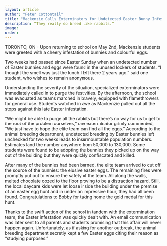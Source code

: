 ```yaml
---
layout: article
author: "Peter Cottontail"
title: "Mackenzie Calls Exterminators for Undetected Easter Bunny Infestation"
description: “They really do breed like rabbits.”
image:
order:
---
```


TORONTO, ON - Upon returning to school on May 2nd, Mackenzie students were greeted with a cheery infestation of bunnies and colourful eggs.

Two weeks had passed since Easter Sunday when an undetected number of Easter bunnies and eggs were found in the unused lockers of students. “I thought the smell was just the lunch I left there 2 years ago.” said one student, who wishes to remain anonymous.

Understanding the severity of the situation, specialized exterminators were immediately called in to purge the festivities. By the afternoon, the school was evacuated as teams marched in bravely, equipped with flamethrowers for general use. Students watched in awe as Mackenzie pulled out all the stops against this late Easter infestation.

“We might be able to purge all the rabbits but there’s no way for us to get to the root of the problem ourselves,” one exterminator grimly commented, “We just have to hope the elite team can find all the eggs.” According to the animal breeding department, undetected breeding by Easter bunnies left unchecked for two weeks leads to insurmountable population numbers. Estimates land the number anywhere from 50,000 to 130,000. Some students were found to be adopting the bunnies they picked up on the way out of the building but they were quickly confiscated and killed.

After many of the bunnies had been burned, the elite team arrived to cut off the source of the bunnies: the elusive easter eggs. The remaining fires were promptly put out to ensure the safety of the team. All along the walls, melted chocolate oozed to the floor proving to be a distraction hazard. Still, the local daycare kids were let loose inside the building under the premise of an easter egg hunt and in under an impressive hour, they had all been found. Congratulations to Bobby for taking home the gold medal for this hunt.

Thanks to the swift action of the school in tandem with the extermination team, the Easter infestation was quickly dealt with. An email communication was later sent to all parents and students promising that this affair will never happen again. Unfortunately, as if asking for another outbreak, the animal breeding department secretly kept a few Easter eggs citing their reason as “studying purposes.”
